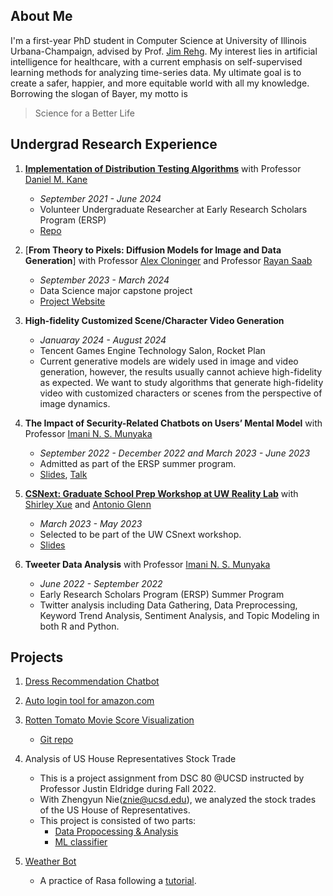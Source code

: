 ## About Me
I'm a first-year PhD student in Computer Science at University of Illinois Urbana-Champaign, advised by Prof. [Jim Rehg](https://rehg.org). My interest lies in artificial intelligence for healthcare, with a current emphasis on self-supervised learning methods for analyzing time-series data. My ultimate goal is to create a safer, happier, and more equitable world with all my knowledge. Borrowing the slogan of Bayer, my motto is
>Science for a Better Life

## Undergrad Research Experience
1. [**Implementation of Distribution Testing Algorithms**](https://github.com/wujjohn/Implementation-of-Distribution-Testing-Algorithms) with Professor [Daniel M. Kane](https://cseweb.ucsd.edu/~dakane/)
   - _September 2021 - June 2024_
   - Volunteer Undergraduate Researcher at Early Research Scholars Program (ERSP)
   - [Repo](https://github.com/wujjohn/Implementation-of-Distribution-Testing-Algorithms)

2. [**From Theory to Pixels: Diffusion Models for Image and Data Generation**] with Professor [Alex Cloninger](https://ccom.ucsd.edu/~acloninger/index.html) and Professor [Rayan Saab](https://mathweb.ucsd.edu/~rsaab/)
   - _September 2023 - March 2024_
   - Data Science major capstone project
   - [Project Website](https://dsc180-b11-2.github.io/layout-grounded-optimization/)

3. **High-fidelity Customized Scene/Character Video Generation**
   - _Januaray 2024 - August 2024_
   - Tencent Games Engine Technology Salon, Rocket Plan
   - Current generative models are widely used in image and video generation, however, the results usually cannot achieve high-fidelity as expected. We want to study algorithms that generate high-fidelity video with customized characters or scenes from the perspective of image dynamics.
   
4. **The Impact of Security-Related Chatbots on Users’ Mental Model** with Professor [Imani N. S. Munyaka](https://www.imanimunyaka.com/)
    - _September 2022 - December 2022 and March 2023 - June 2023_
    - Admitted as part of the ERSP summer program.
    - [Slides](https://drive.google.com/file/d/1tVnZK06rlR5YoPayzCYYr4HqEn6LoroF/view), [Talk](https://drive.google.com/file/d/10Hf-54o2aWcD0c1wKaCTqPY2S1R-Upg1/view?usp=drive_link)
      
5. [**CSNext: Graduate School Prep Workshop at UW Reality Lab**](https://realitylab.uw.edu/components/csnext.html) with [Shirley Xue](https://xueqiuyue.com) and [Antonio Glenn](https://antoniog.page)
    - _March 2023 - May 2023_
    - Selected to be part of the UW CSnext workshop.
    - [Slides](https://docs.google.com/presentation/d/1gANPhlKGhzyfjHVtH1_s1UDwlTLk4VhuGtrWEP0PTjY/edit?usp=sharing)
    
6. **Tweeter Data Analysis** with Professor [Imani N. S. Munyaka](https://www.imanimunyaka.com/)
   - _June 2022 - September 2022_
   - Early Research Scholars Program (ERSP) Summer Program
   - Twitter analysis including Data Gathering, Data Preprocessing, Keyword Trend Analysis, Sentiment Analysis, and Topic Modeling in both R and Python.
        
    
## Projects
1. [Dress Recommendation Chatbot](https://github.com/wantingmao01/dress_recommendation-chatbot)
     
2. [Auto login tool for amazon.com](https://github.com/wantingmao01/amazon_auto_signin)
     
3. [Rotten Tomato Movie Score Visualization](https://wantingmao01.github.io/Rotten_Tomato_Score_Visualization/)
   - [Git repo](https://github.com/wantingmao01/Rotten_Tomato_Score_Visualization)
     
4. Analysis of US House Representatives Stock Trade
   - This is a project assignment from DSC 80 @UCSD instructed by Professor Justin Eldridge during Fall 2022.
   - With Zhengyun Nie(znie@ucsd.edu), we analyzed the stock trades of the US House of Representatives.
   - This project is consisted of two parts:
        - [Data Propocessing & Analysis](https://drive.google.com/file/d/14XIbCWtjVlDM1YcvXpve81b4yOQQz_nF/view?usp=sharing)
        - [ML classifier](https://drive.google.com/file/d/1u91zqX1ucOdzAyfDEK5yosQAGJ3ZTZb_/view?usp=sharing)
          
5. [Weather Bot](https://github.com/wantingmao01/Weather_bot)
   - A practice of Rasa following a [tutorial](https://www.geeksforgeeks.org/chatbots-using-python-and-rasa/).
